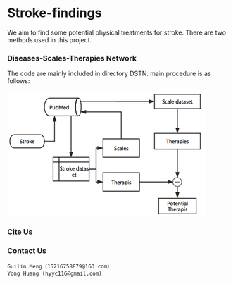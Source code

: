 # Stroke-findings
We aim to find some potential physical treatments for stroke. There are two methods used in this project.



### Diseases-Scales-Therapies Network
The code are mainly included in directory DSTN.
main procedure is as follows:

![image](procedures.png)

### Cite Us

### Contact Us

    Guilin Meng（15216758879@163.com）
    Yong Huang (hyyc116@gmail.com)


